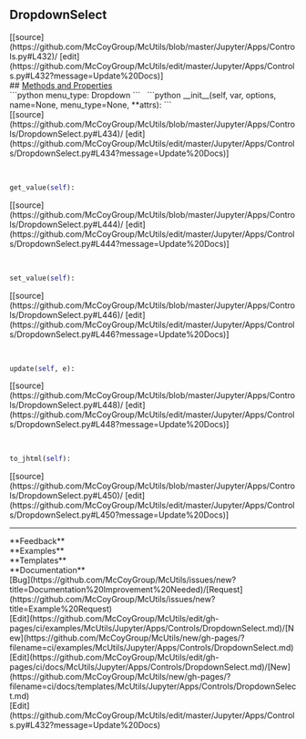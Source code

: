 ## <a id="McUtils.Jupyter.Apps.Controls.DropdownSelect">DropdownSelect</a> 

<div class="docs-source-link" markdown="1">
[[source](https://github.com/McCoyGroup/McUtils/blob/master/Jupyter/Apps/Controls.py#L432)/
[edit](https://github.com/McCoyGroup/McUtils/edit/master/Jupyter/Apps/Controls.py#L432?message=Update%20Docs)]
</div>









<div class="collapsible-section">
 <div class="collapsible-section collapsible-section-header" markdown="1">
## <a class="collapse-link" data-toggle="collapse" href="#methods" markdown="1"> Methods and Properties</a> <a class="float-right" data-toggle="collapse" href="#methods"><i class="fa fa-chevron-down"></i></a>
 </div>
 <div class="collapsible-section collapsible-section-body collapse show" id="methods" markdown="1">
 ```python
menu_type: Dropdown
```
<a id="McUtils.Jupyter.Apps.Controls.DropdownSelect.__init__" class="docs-object-method">&nbsp;</a> 
```python
__init__(self, var, options, name=None, menu_type=None, **attrs): 
```
<div class="docs-source-link" markdown="1">
[[source](https://github.com/McCoyGroup/McUtils/blob/master/Jupyter/Apps/Controls/DropdownSelect.py#L434)/
[edit](https://github.com/McCoyGroup/McUtils/edit/master/Jupyter/Apps/Controls/DropdownSelect.py#L434?message=Update%20Docs)]
</div>


<a id="McUtils.Jupyter.Apps.Controls.DropdownSelect.get_value" class="docs-object-method">&nbsp;</a> 
```python
get_value(self): 
```
<div class="docs-source-link" markdown="1">
[[source](https://github.com/McCoyGroup/McUtils/blob/master/Jupyter/Apps/Controls/DropdownSelect.py#L444)/
[edit](https://github.com/McCoyGroup/McUtils/edit/master/Jupyter/Apps/Controls/DropdownSelect.py#L444?message=Update%20Docs)]
</div>


<a id="McUtils.Jupyter.Apps.Controls.DropdownSelect.set_value" class="docs-object-method">&nbsp;</a> 
```python
set_value(self): 
```
<div class="docs-source-link" markdown="1">
[[source](https://github.com/McCoyGroup/McUtils/blob/master/Jupyter/Apps/Controls/DropdownSelect.py#L446)/
[edit](https://github.com/McCoyGroup/McUtils/edit/master/Jupyter/Apps/Controls/DropdownSelect.py#L446?message=Update%20Docs)]
</div>


<a id="McUtils.Jupyter.Apps.Controls.DropdownSelect.update" class="docs-object-method">&nbsp;</a> 
```python
update(self, e): 
```
<div class="docs-source-link" markdown="1">
[[source](https://github.com/McCoyGroup/McUtils/blob/master/Jupyter/Apps/Controls/DropdownSelect.py#L448)/
[edit](https://github.com/McCoyGroup/McUtils/edit/master/Jupyter/Apps/Controls/DropdownSelect.py#L448?message=Update%20Docs)]
</div>


<a id="McUtils.Jupyter.Apps.Controls.DropdownSelect.to_jhtml" class="docs-object-method">&nbsp;</a> 
```python
to_jhtml(self): 
```
<div class="docs-source-link" markdown="1">
[[source](https://github.com/McCoyGroup/McUtils/blob/master/Jupyter/Apps/Controls/DropdownSelect.py#L450)/
[edit](https://github.com/McCoyGroup/McUtils/edit/master/Jupyter/Apps/Controls/DropdownSelect.py#L450?message=Update%20Docs)]
</div>
 </div>
</div>












---


<div markdown="1" class="text-secondary">
<div class="container">
  <div class="row">
   <div class="col" markdown="1">
**Feedback**   
</div>
   <div class="col" markdown="1">
**Examples**   
</div>
   <div class="col" markdown="1">
**Templates**   
</div>
   <div class="col" markdown="1">
**Documentation**   
</div>
   <div class="col" markdown="1">
   
</div>
   <div class="col" markdown="1">
   
</div>
   <div class="col" markdown="1">
   
</div>
</div>
  <div class="row">
   <div class="col" markdown="1">
[Bug](https://github.com/McCoyGroup/McUtils/issues/new?title=Documentation%20Improvement%20Needed)/[Request](https://github.com/McCoyGroup/McUtils/issues/new?title=Example%20Request)   
</div>
   <div class="col" markdown="1">
[Edit](https://github.com/McCoyGroup/McUtils/edit/gh-pages/ci/examples/McUtils/Jupyter/Apps/Controls/DropdownSelect.md)/[New](https://github.com/McCoyGroup/McUtils/new/gh-pages/?filename=ci/examples/McUtils/Jupyter/Apps/Controls/DropdownSelect.md)   
</div>
   <div class="col" markdown="1">
[Edit](https://github.com/McCoyGroup/McUtils/edit/gh-pages/ci/docs/McUtils/Jupyter/Apps/Controls/DropdownSelect.md)/[New](https://github.com/McCoyGroup/McUtils/new/gh-pages/?filename=ci/docs/templates/McUtils/Jupyter/Apps/Controls/DropdownSelect.md)   
</div>
   <div class="col" markdown="1">
[Edit](https://github.com/McCoyGroup/McUtils/edit/master/Jupyter/Apps/Controls.py#L432?message=Update%20Docs)   
</div>
   <div class="col" markdown="1">
   
</div>
   <div class="col" markdown="1">
   
</div>
   <div class="col" markdown="1">
   
</div>
</div>
</div>
</div>